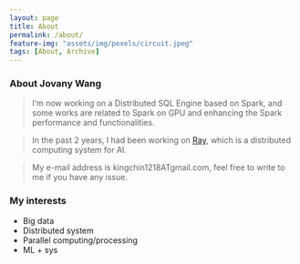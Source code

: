 ```yaml
---
layout: page
title: About
permalink: /about/
feature-img: "assets/img/pexels/circuit.jpeg"
tags: [About, Archive]
---
```



### About Jovany Wang
> I‘m now working on a Distributed SQL Engine based on Spark, and some works are related to Spark on GPU and enhancing the Spark performance and functionalities.

> In the past 2 years, I had been working on [Ray](https://github.com/ray-project/ray), which is a distributed computing system for AI.

> My e-mail address is kingchin1218ATgmail.com, feel free to write to me if you have any issue.

### My interests
* Big data
* Distributed system
* Parallel computing/processing
* ML + sys
